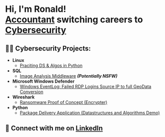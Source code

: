 <h1>Hi, I'm Ronald! <br/><a href="https://www.linkedin.com/in/ronaldmlam/">Accountant</a> switching careers to <a href="https://coursera.org/share/9880fbe25ab9885c496b319223bf6870">Cybersecurity</a>

<h2>👨‍💻 Cybersecurity Projects:</h2>

- <b>Linux</b>
  - [Praciting DS & Algos in Python](https://github.com/joshmadakor1/Algorithms-Practice)
- <b>SQL</b>
  - [Image Analysis Middleware](https://github.com/joshmadakor1/4chan-Image-Analysis-Middleware-C964) <b><i>(Potentially NSFW)</b></i>
- <b>Microsoft Windows Defender</b>
  - [Windows EventLog: Failed RDP Logins Source IP to full GeoData Conversion](https://github.com/joshmadakor1/Sentinel-Lab)
- <b>Wireshark</b>
  - [Ransomware Proof of Concept (Encrypter)](https://github.com/joshmadakor1/EncrypterPOC)
- <b>Python</b>
  - [Package Delivery Application (Datastructures and Algorithms Demo)](https://github.com/joshmadakor1/Package-Delivery-Pathfinding-Algorithm)


<h2> 🤳 Connect with me on <a href="https://www.linkedin.com/in/ronaldmlam/">LinkedIn</a></h2>
